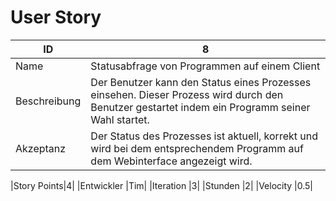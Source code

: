 # User Story

| ID         |8|
|-|-|
|Name        |Statusabfrage von Programmen auf einem Client|
|Beschreibung|Der Benutzer kann den Status eines Prozesses einsehen. Dieser Prozess wird durch den Benutzer gestartet indem ein Programm seiner Wahl startet.|
|Akzeptanz   |Der Status des Prozesses ist aktuell, korrekt und wird bei dem entsprechendem Programm auf dem Webinterface angezeigt wird.|

|Story Points|4|
|Entwickler  |Tim|
|Iteration   |3|
|Stunden     |2|
|Velocity    |0.5|
